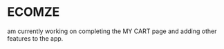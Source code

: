 # ECOMZE
 am currently working on completing the MY CART page and adding other features to the app.

